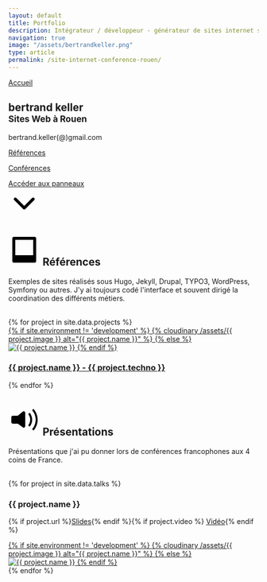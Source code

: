 ```yaml
---
layout: default
title: Portfolio
description: Intégrateur / développeur - générateur de sites internet statiques, déclinaison HTML/CSS à Rouen, Low-Tech et éco-conception
navigation: true
image: "/assets/bertrandkeller.png"
type: article
permalink: /site-internet-conference-rouen/
---
```


<style type="text/css">
    {% capture include_to_scssify %}
      {% include onepage.scss %}
    {% endcapture %}
    {{ include_to_scssify | scssify }}
</style>

<section class="panel panel-first bg-black">
  <a href="/" class="nav-back">Accueil</a>
  <div class="panel_int">
    <h1>bertrand keller<br><small>Sites Web à Rouen</small></h1>
    <p>bertrand.keller(@)gmail.com</p>
    <p class="anchor"><a href="#id-portfolio">Références</a></p>
    <p class="anchor"><a href="#id-presentation">Conférences</a></p>
    <p class="anchor arrow">
      <a href="#id-portfolio">Accéder aux panneaux<br>
        <svg xmlns="http://www.w3.org/2000/svg" xmlns:xlink="http://www.w3.org/1999/xlink" x="0" y="0" width="64px" height="64px" viewBox="0 0 64 64" enable-background="new 0 0 64 64" xml:space="preserve">
          <g id="ARROW__x2F__DOWN_1" enable-background="new">
            <g id="ARROW__x2F__DOWN">
              <g>
                <path d="M53,23c0-1.657-1.343-3-3-3c-0.809,0-1.542,0.321-2.082,0.841l-0.001-0.001L31.993,36.764L16.275,21.046
                    C15.725,20.406,14.91,20,14,20c-1.657,0-3,1.343-3,3c0,0.805,0.318,1.536,0.835,2.075l-0.008,0.008l18,18l0.001-0.001
                    C30.374,43.648,31.139,44,31.987,44c0.002,0,0.004,0,0.007,0c0.002,0,0.004,0,0.007,0c0.849,0,1.612-0.352,2.159-0.918
                    l0.001,0.001l18-18l-0.001-0.001C52.68,24.543,53,23.809,53,23z" />
              </g>
            </g>
          </g>
        </svg>
      </a>
    </p>
  </div>
</section>
<!--<section id="id-casetude" class="panel">
  <h2>
  <svg xmlns="http://www.w3.org/2000/svg" xmlns:xlink="http://www.w3.org/1999/xlink" x="0px"
      y="0px" width="64px" height="64px" viewBox="0 0 64 64" enable-background="new 0 0 64 64" xml:space="preserve">
      <g id="BOOK_1_" enable-background="new    ">
        <g id="BOOK">
          <g>
            <path d="M10,18h8c1.657,0,3-1.343,3-3s-1.343-3-3-3h-8c-1.657,0-3,1.343-3,3S8.343,18,10,18z M10,35h8c1.657,0,3-1.343,3-3
                        s-1.343-3-3-3h-8c-1.657,0-3,1.343-3,3S8.343,35,10,35z M54,3h-3v58h3c1.657,0,3-1.343,3-3V6C57,4.343,55.657,3,54,3z M13,6v3h5
                        c3.314,0,6,2.686,6,6s-2.686,6-6,6h-5v5h5c3.314,0,6,2.686,6,6c0,3.314-2.686,6-6,6h-5v5h5c3.314,0,6,2.686,6,6s-2.686,6-6,6h-5
                        v3c0,1.657,1.343,3,3,3h32V3H16C14.343,3,13,4.343,13,6z M21,49c0-1.657-1.343-3-3-3h-8c-1.657,0-3,1.343-3,3s1.343,3,3,3h8
                        C19.657,52,21,50.657,21,49z" />
          </g>
        </g>
      </g>
    </svg>
    Cas d'études</h2>
  <br>
  <div class="gallery">
    {% for casestudie in site.casestudies %}
    <div class="gallery-module">
      <h3><a href="{{ casestudie.url }}">{{ casestudie.title }}</a></h3>
      <p>{{ casestudie.description }}</p>
      <a class="venobox" href="{{ casestudie.url }}">
        {% if site.environment != 'development' %}
        {% cloudinary /assets/casestudies/{{ casestudie.image }} alt="{{ casestudie.name }}" %}
        {% else %}
        <img src="/assets/casestudies/{{ casestudie.image }}" alt="{{ casestudie.title }}">
        {% endif %}
      </a>
    </div>
    {% endfor %}
  </div>
</section>-->
<section id="id-portfolio" class="panel">
  <h2><svg version="1.1" id="Layer_1" xmlns="http://www.w3.org/2000/svg" xmlns:xlink="http://www.w3.org/1999/xlink" x="0px"
      y="0px" width="64px" height="64px" viewBox="0 0 64 64" enable-background="new 0 0 64 64" xml:space="preserve">
      <g id="POLAROID_1_" enable-background="new    ">
        <g id="POLAROID">
          <g>
            <path d="M53,6H11C9.343,6,8,7.343,8,9v46c0,1.657,1.343,3,3,3h42c1.657,0,3-1.343,3-3V9C56,7.343,54.657,6,53,6z M50,43H14V12h36
                    V43z" />
          </g>
        </g>
      </g>
    </svg>
    Références</h2>
  <p>Exemples de sites réalisés sous Hugo, Jekyll, Drupal, TYPO3, WordPress, Symfony ou autres. J'y ai toujours codé l'interface et souvent
    dirigé la coordination des différents métiers.</p>
  <br>
  <div class="gallery">
    {% for project in site.data.projects %}
    <div class="gallery-module gallery-module-image">
      <div class="face face1">
        <div class="content">
          <a class="venobox" href="{{ site.baseurl }}/assets/{{ project.image }}">
            {% if site.environment != 'development' %}
            {% cloudinary /assets/{{ project.image }} alt="{{ project.name }}" %}
            {% else %}
            <img src="/assets/{{ project.image }}" alt="{{ project.name }}">
            {% endif %}
          </a>
        </div>
      </div>
      <div class="face face2">
        <div class="content">
          <h3><a {% if project.linkbroken %}class="link-broken" {% endif %} href="{{ project.url }}">{{ project.name }} -
          {{ project.techno }}</a></h3>
        </div>
      </div>
    </div>
    {% endfor %}
  </div>
</section>
<section id="id-presentation" class="panel">
  <h2>
    <svg version="1.1" id="Layer_1" xmlns="http://www.w3.org/2000/svg" xmlns:xlink="http://www.w3.org/1999/xlink" x="0px"
      y="0px" width="64px" height="64px" viewBox="0 0 64 64" enable-background="new 0 0 64 64" xml:space="preserve">
      <g id="VOLUME_2_1_" enable-background="new">
        <g id="VOLUME_2">
          <g>
            <path d="M50.701,10.128l-2.848,2.848C52.292,18.07,55,24.712,55,32s-2.708,13.93-7.146,19.023l2.848,2.849
                        C55.861,48.049,59,40.393,59,32C59,23.607,55.861,15.951,50.701,10.128z M31,15c-0.721,0-1.374,0.265-1.891,0.689L29.1,15.678
                        l-10.162,8.315H8.992v0.008C7.339,24.006,6,25.346,6,27v10c0,1.657,1.343,3,3,3h10.024l10.211,7.426l0.005-0.007
                        C29.736,47.781,30.34,48,31,48c1.657,0,3-1.343,3-3V18C34,16.343,32.657,15,31,15z M42.902,17.926l-2.846,2.847
                        C42.52,23.852,44,27.75,44,32s-1.48,8.148-3.943,11.227l2.846,2.848C46.083,42.26,48,37.355,48,32
                        C48,26.645,46.083,21.74,42.902,17.926z" />
          </g>
        </g>
      </g>
    </svg>
    Présentations</h2>
  <p>Présentations que j'ai pu donner lors de conférences francophones aux 4 coins de France.</p>
  <br>
  <div class="gallery">
    {% for project in site.data.talks %}
    <div class="gallery-module">
      <h3>{{ project.name }}</h3>
      <p>{% if project.url %}<a href="{{ project.url }}">Slides</a>{% endif %}{% if project.video %} <a href="{{ project.video }}">Vidéo</a>{%
        endif %}</p>
      <a class="venobox" href="{{ project.url }}">
        {% if site.environment != 'development' %}
        {% cloudinary /assets/{{ project.image }} alt="{{ project.name }}" %}
        {% else %}
        <img src="/assets/{{ project.image }}" alt="{{ project.name }}">
        {% endif %}
      </a>
    </div>
    {% endfor %}
  </div>
</section>
<script src="{{ site.url }}/assets/js/smoothscroll.js"></script>
